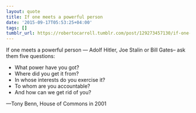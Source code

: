 ```yaml
---
layout: quote
title: If one meets a powerful person
date: '2015-09-17T05:53:25+04:00'
tags: []
tumblr_url: https://robertocarroll.tumblr.com/post/129273457130/if-one-meets-a-powerful-personadolf-hitler-joe
---
```

If one meets a powerful person — Adolf Hitler, Joe Stalin or Bill Gates– ask them five questions:

- What power have you got?
- Where did you get it from?
- In whose interests do you exercise it?
- To whom are you accountable?
- And how can we get rid of you?

&#8212;Tony Benn, House of Commons in 2001
